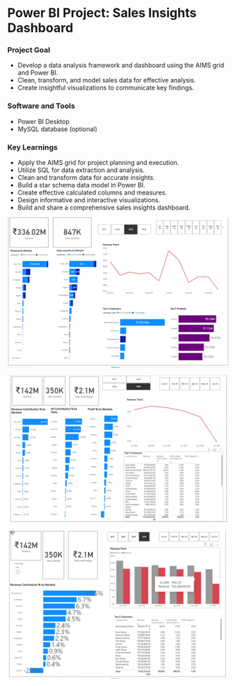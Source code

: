 # Power BI Project: Sales Insights Dashboard #

### Project Goal  ###
- Develop a data analysis framework and dashboard using the AIMS grid and Power BI.
- Clean, transform, and model sales data for effective analysis.
- Create insightful visualizations to communicate key findings.

### Software and Tools  ###

- Power BI Desktop
- MySQL database (optional)


### Key Learnings  ###

- Apply the AIMS grid for project planning and execution.
- Utilize SQL for data extraction and analysis.
- Clean and transform data for accurate insights.
- Build a star schema data model in Power BI.
- Create effective calculated columns and measures.
- Design informative and interactive visualizations.
- Build and share a comprehensive sales insights dashboard.

![Dashboard-1](https://github.com/hbkagitha/DA-Portfolio_PowerBI-SalesInsights/blob/main/D1.png)


![Dashboard-2](https://github.com/hbkagitha/DA-Portfolio_PowerBI-SalesInsights/blob/main/D2.png)


![Dashboard-3](https://github.com/hbkagitha/DA-Portfolio_PowerBI-SalesInsights/blob/main/D3.png)
